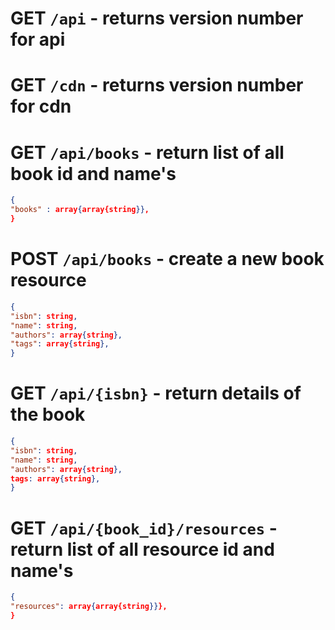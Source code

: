 # GET `/api` - returns version number for api
# GET `/cdn` - returns version number for cdn
# GET `/api/books` - return list of all book id and name's
```json
{
"books" : array{array{string}},
}
```
# POST `/api/books` - create a new book resource
```json
{
"isbn": string,
"name": string,
"authors": array{string},
"tags": array{string},
}
```

# GET `/api/{isbn}` - return details of the book
```json
{
"isbn": string,
"name": string,
"authors": array{string},
tags: array{string},
}
```

# GET `/api/{book_id}/resources` - return list of all resource id and name's
```json
{
"resources": array{array{string}}},
}
```
